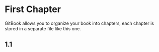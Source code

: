 # First Chapter

GitBook allows you to organize your book into chapters, each chapter is stored in a separate file like this one.
## 1.1

